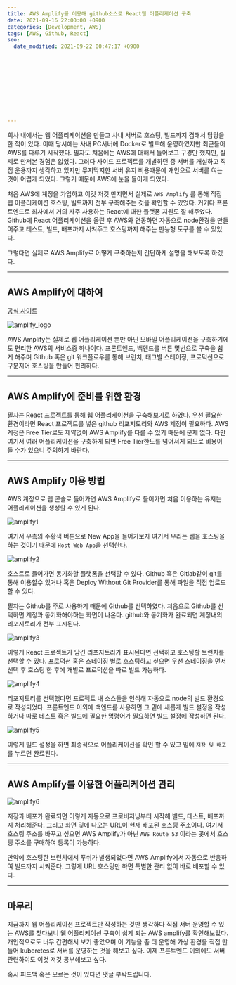 ```yaml
---
title: AWS Amplify를 이용해 github소스로 React웹 어플리케이션 구축
date: 2021-09-16 22:00:00 +0900
categories: [Development, AWS]
tags: [AWS, Github, React]
seo:
  date_modified: 2021-09-22 00:47:17 +0900











---
```




회사 내에서는 웹 어플리케이션을 만들고 사내 서버로 호스팅, 빌드까지 겸해서 담당을 한 적이 있다. 이때 당시에는 사내 PC서버에 Docker로 빌드해 운영하였지만 최근들어 AWS를 다루기 시작했다. 필자도 처음에는 AWS에 대해서 들어보고 구경만 했지만, 실제로 만져본 경험은 없었다. 그러다 사이드 프로젝트를 개발하던 중 서버를 개설하고 직접 운용까지 생각하고 있지만 무지막지한 서버 유지 비용때문에 개인으로 서버를 여는 것이 어렵게 되었다. 그렇기 때문에 AWS에 눈을 들이게 되었다. 

처음 AWS에 계정을 가입하고 이것 저것 만지면서 실제로 `AWS Amplify` 를 통해 직접 웹 어플리케이션 호스팅, 빌드까지 전부 구축해주는 것을 확인할 수 있었다. 거기다 프론트엔드로 회사에서 거의 자주 사용하는 React에 대한 플랫폼 지원도 잘 해주었다. Github에 React 어플리케이션을 올린 후 AWS와 연동하면 자동으로 node환경을 만들어주고 테스트, 빌드, 배포까지 시켜주고 호스팅까지 해주는 만능형 도구를 볼 수 있었다.

그렇다면 실제로 AWS Amplify로 어떻게 구축하는지 간단하게 설명을 해보도록 하겠다.

---

## AWS Amplify에 대하여

[공식 사이트](https://aws.amazon.com/ko/amplify/)

![amplify_logo](../../assets/img/2021_09_16-aws_amplify/amplify_logo.png)

AWS Amplify는 실제로 웹 어플리케이션 뿐만 아닌 모바일 어플리케이션을 구축하기에도 편리한 AWS의 서비스중 하나이다. 프론트엔드, 백엔드를 버튼 몇번으로 구축을 쉽게 해주며 Github 혹은 git 워크플로우를 통해 브런치, 태그별 스테이징, 프로덕션으로 구분지어 호스팅을 만들어 편리하다. 

-----

## AWS Amplify에 준비를 위한 환경

필자는 React 프로젝트를 통해 웹 어플리케이션을 구축해보기로 하였다. 우선 필요한 환경이라면 React 프로젝트를 넣은 github 리포지토리와 AWS 계정이 필요하다. AWS 계정은 Free Tier로도 제약없이 AWS Amplify를 다룰 수 있기 때문에 문제 없다. 다만 여기서 여러 어플리케이션을 구축하게 되면 Free Tier한도를 넘어서게 되므로 비용이 들 수가 있으니 주의하기 바란다.

----

## AWS Amplify 이용 방법

AWS 계정으로 웹 콘솔로 들어가면 AWS Amplify로 들어가면 처음 이용하는 유저는 어플리케이션을 생성할 수 있게 된다.

![amplify1](../../assets/img/2021_09_16-aws_amplify/amplify_1.png)

여기서 우측의 주황색 버튼으로 New App을 들어가보자 여기서 우리는 웹을 호스팅을 하는 것이기 때문에 `Host Web App`을 선택한다.

![amplify2](../../assets/img/2021_09_16-aws_amplify/amplify_2.png)

호스트로 들어가면 동기화할 플랫폼을 선택할 수 있다. Github 혹은 Gitlab같이 git를 통해 이용할수 있거나 혹은 Deploy Without Git Provider를 통해 파일을 직접 업로드 할 수 있다.

필자는 Github를 주로 사용하기 때문에 Github를 선택하였다. 처음으로 Github를 선택하면 계정과 동기화해야하는 화면이 나온다. github와 동기화가 완료되면 계정내의 리포지토리가 전부 표시된다.

![amplify3](../../assets/img/2021_09_16-aws_amplify/amplify_3.png)

이렇게 React 프로젝트가 담긴 리포지토리가 표시된다면 선택하고 호스팅할 브런치를 선택할 수 있다. 프로덕션 혹은 스테이징 별로 호스팅하고 싶으면 우선 스테이징을 먼저 선택 후 호스팅 한 후에 개별로 프로덕션을 따로 빌드 가능하다.

![amplify4](../../assets/img/2021_09_16-aws_amplify/amplify_4.png)

리포지토리를 선택했다면 프로젝트 내 소스들을 인식해 자동으로 node의 빌드 환경으로 작성되었다. 프론트엔드 이외에 백엔드를 사용하면 그 밑에 새롭게 빌드 설정을 작성하거나 따로 테스트 혹은 빌드에 필요한 명령어가 필요하면 빌드 설정에 작성하면 된다.

![amplify5](../../assets/img/2021_09_16-aws_amplify/amplify_5.png)

이렇게 빌드 설정을 하면 최종적으로 어플리케이션을 확인 할 수 있고 밑에 `저장 및 배포` 를 누르면 완료된다.

---

## AWS Amplify를 이용한 어플리케이션 관리

![amplify6](../../assets/img/2021_09_16-aws_amplify/amplify_6.png)

저장과 배포가 완료되면 이렇게 자동으로 프로비저닝부터 시작해 빌드, 테스트, 배포까지 처리해준다. 그리고 화면 및에 나오는 URL이 현재 배포된 호스팅 주소이다. 여기서 호스팅 주소를 바꾸고 싶으면 AWS Amplify가 아닌 `AWS Route 53` 이라는 곳에서 호스팅 주소를 구매하여 등록이 가능하다.

만약에 호스팅한 브런치에서 푸쉬가 발생되었다면 AWS Amplify에서 자동으로 반응하여 빌드까지 시켜준다. 그렇게 URL 호스팅만 하면 특별한 관리 없이 바로 배포할 수 있다.



---

## 마무리

지금까지 웹 어플리케이션 프로젝트만 작성하는 것만 생각하다 직접 서버 운영할 수 있는 AWS를 찾다보니 웹 어플리케이션 구축이 쉽게 되는 AWS amplify를 확인해보았다. 개인적으로도 너무 간편해서 보기 좋았으며 이 기능을 좀 더 운영해 가상 환경을 직접 만들어 kuberetes로 서버를 운영하는 것을 해보고 싶다. 이제 프론트엔드 이외에도 서버 관련하여도 이것 저것 공부해보고 싶다.

혹시 피드백 혹은 모르는 것이 있다면 댓글 부탁드립니다.

